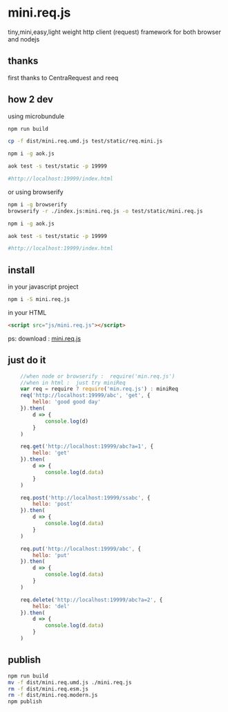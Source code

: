 # mini.req.js
tiny,mini,easy,light weight http client (request) framework for both browser and nodejs

## thanks
first thanks to CentraRequest and reeq


## how 2 dev

using microbundule
```bash
npm run build

cp -f dist/mini.req.umd.js test/static/req.mini.js

npm i -g aok.js

aok test -s test/static -p 19999

#http://localhost:19999/index.html

```
or 
using browserify

```bash
npm i -g browserify
browserify -r ./index.js:mini.req.js -o test/static/mini.req.js

npm i -g aok.js

aok test -s test/static -p 19999

#http://localhost:19999/index.html
```

## install
in your javascript project
```bash
npm i -S mini.req.js
```
in your HTML <body> 
```html
<script src="js/mini.req.js"></script>
```
ps: download : [mini.req.js](./mini.req.js)

## just do it
```js
    //when node or browserify :  require('min.req.js')
    //when in html :  just try miniReq
    var req = require ? require('min.req.js') : miniReq
    req('http://localhost:19999/abc', 'get', {
        hello: 'good good day'
    }).then(
        d => {
            console.log(d)
        }
    )

    req.get('http://localhost:19999/abc?a=1', {
        hello: 'get'
    }).then(
        d => {
            console.log(d.data)
        }
    )

    req.post('http://localhost:19999/ssabc', {
        hello: 'post'
    }).then(
        d => {
            console.log(d.data)
        }
    )

    req.put('http://localhost:19999/abc', {
        hello: 'put'
    }).then(
        d => {
            console.log(d.data)
        }
    )

    req.delete('http://localhost:19999/abc?a=2', {
        hello: 'del'
    }).then(
        d => {
            console.log(d.data)
        }
    )
```


## publish
```bash
npm run build
mv -f dist/mini.req.umd.js ./mini.req.js
rm -f dist/mini.req.esm.js
rm -f dist/mini.req.modern.js
npm publish 

```